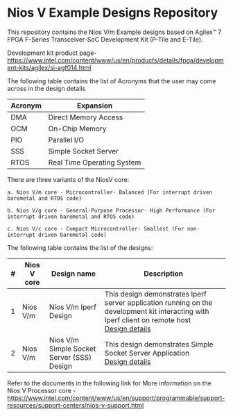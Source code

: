 # Nios V Example Designs Repository

This repository contains the Nios V/m Example designs based on Agilex™ 7 FPGA F-Series Transceiver-SoC Development Kit (P-Tile and E-Tile).

Development kit product page- https://www.intel.com/content/www/us/en/products/details/fpga/development-kits/agilex/si-agf014.html 


The following table contains the list of Acronyms that the user may come across in the design details

| Acronym | Expansion |
| --- | ------ |
| DMA | Direct Memory Access |
| OCM | On-Chip Memory |
| PIO | Parallel I/O |
| SSS | Simple Socket Server |
| RTOS | Real Time Operating System |

There are three variants of the NiosV core:
    
    a. Nios V/m core - Microcontroller- Balanced (For interrupt driven baremetal and RTOS code)
    
    b. Nios V/g core - General-Purpose Processor- High Performance (For interrupt driven baremetal and RTOS code)

    c. Nios V/c core - Compact Microcontroller- Smallest (For non-interrupt driven baremetal code)

The following table contains the list of the designs:

| # | Nios V core | Design name | Description |
| - | --- | ------ | ----------- |
| 1 | Nios V/m | Nios V/m Iperf Design | This design demonstrates Iperf server application running on the development kit interacting with Iperf client on remote host<br>[Design details](niosv_m/agilex7_sisoc_iperf/docs/Agilex™_7_FPGA_Iperf_design_on_Nios®V_m_Processor.pdf) |
| 2 | Nios V/m | Nios V/m Simple Socket Server (SSS) Design | This design demonstrates Simple Socket Server Application<br>[Design details](niosv_m/agilex7_sisoc_sss/docs/Agilex™_7_FPGA_Simple_Socket_Server_design_on_Nios®V_m_Processor.pdf) |

Refer to the documents in the following link for More information on the Nios V Processor core - [https://www.intel.com/content/www/us/en/support/programmable/support-resources/support-centers/nios-v-support.html ](https://www.intel.com/content/www/us/en/support/programmable/support-resources/support-centers/nios-v-support.html#introtext_1506028531_1693475107)
